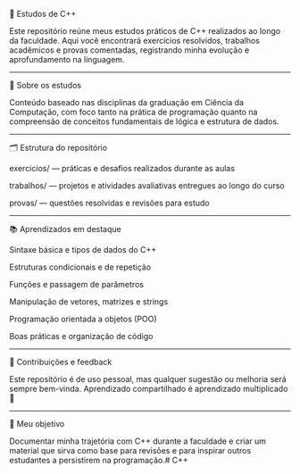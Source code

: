 🧠 Estudos de C++

Este repositório reúne meus estudos práticos de C++ realizados ao longo da faculdade. Aqui você encontrará exercícios resolvidos, trabalhos acadêmicos e provas comentadas, registrando minha evolução e aprofundamento na linguagem.

---

🚀 Sobre os estudos

Conteúdo baseado nas disciplinas da graduação em Ciência da Computação, com foco tanto na prática de programação quanto na compreensão de conceitos fundamentais de lógica e estrutura de dados.

---

🗂 Estrutura do repositório

exercicios/ — práticas e desafios realizados durante as aulas

trabalhos/ — projetos e atividades avaliativas entregues ao longo do curso

provas/ — questões resolvidas e revisões para estudo

---

📚 Aprendizados em destaque

Sintaxe básica e tipos de dados do C++

Estruturas condicionais e de repetição

Funções e passagem de parâmetros

Manipulação de vetores, matrizes e strings

Programação orientada a objetos (POO)

Boas práticas e organização de código

---

🙌 Contribuições e feedback

Este repositório é de uso pessoal, mas qualquer sugestão ou melhoria será sempre bem-vinda. Aprendizado compartilhado é aprendizado multiplicado 💬

---

🧭 Meu objetivo

Documentar minha trajetória com C++ durante a faculdade e criar um material que sirva como base para revisões e para inspirar outros estudantes a persistirem na programação.# C++

